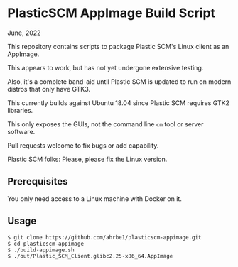 # PlasticSCM AppImage Build Script

June, 2022

This repository contains scripts to package Plastic SCM's Linux
client as an AppImage.

This appears to work, but has not yet undergone extensive testing.

Also, it's a complete band-aid until Plastic SCM is updated to
run on modern distros that only have GTK3.

This currently builds against Ubuntu 18.04 since Plastic SCM
requires GTK2 libraries.

This only exposes the GUIs, not the command line `cm` tool or
server software.

Pull requests welcome to fix bugs or add capability.

Plastic SCM folks: Please, please fix the Linux version.

## Prerequisites

You only need access to a Linux machine with Docker on it.

## Usage

```
$ git clone https://github.com/ahrbe1/plasticscm-appimage.git
$ cd plasticscm-appimage
$ ./build-appimage.sh
$ ./out/Plastic_SCM_Client.glibc2.25-x86_64.AppImage
```

